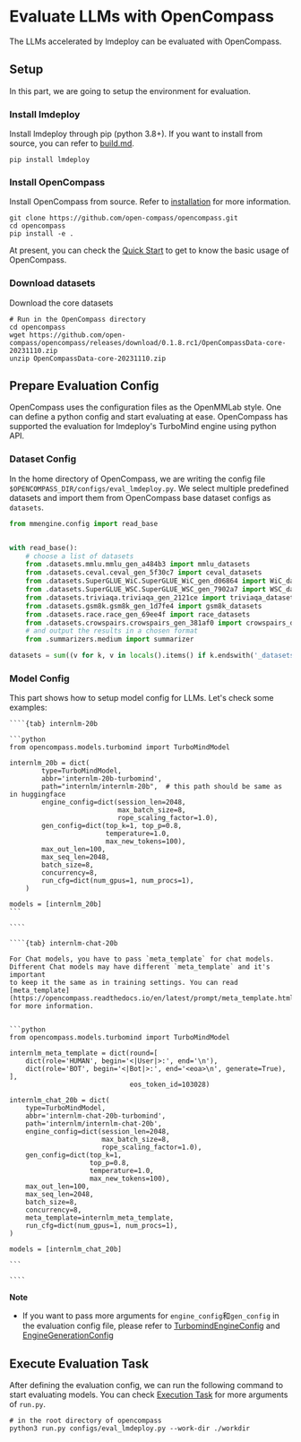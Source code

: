 # Evaluate LLMs with OpenCompass

The LLMs accelerated by lmdeploy can be evaluated with OpenCompass.

## Setup

In this part, we are going to setup the environment for evaluation.

### Install lmdeploy

Install lmdeploy through pip (python 3.8+). If you want to install from source, you can refer to [build.md](../build.md).

```shell
pip install lmdeploy
```

### Install OpenCompass

Install OpenCompass from source. Refer to [installation](https://opencompass.readthedocs.io/en/latest/get_started/installation.html) for more information.

```shell
git clone https://github.com/open-compass/opencompass.git
cd opencompass
pip install -e .
```

At present, you can check the [Quick Start](https://opencompass.readthedocs.io/en/latest/get_started/quick_start.html#)
to get to know the basic usage of OpenCompass.

### Download datasets

Download the core datasets

```shell
# Run in the OpenCompass directory
cd opencompass
wget https://github.com/open-compass/opencompass/releases/download/0.1.8.rc1/OpenCompassData-core-20231110.zip
unzip OpenCompassData-core-20231110.zip
```

## Prepare Evaluation Config

OpenCompass uses the configuration files as the OpenMMLab style. One can define a python config and start evaluating at ease.
OpenCompass has supported the evaluation for lmdeploy's TurboMind engine using python API.

### Dataset Config

In the home directory of OpenCompass, we are writing the config file `$OPENCOMPASS_DIR/configs/eval_lmdeploy.py`.
We select multiple predefined datasets and import them from OpenCompass base dataset configs as `datasets`.

```python
from mmengine.config import read_base


with read_base():
    # choose a list of datasets
    from .datasets.mmlu.mmlu_gen_a484b3 import mmlu_datasets
    from .datasets.ceval.ceval_gen_5f30c7 import ceval_datasets
    from .datasets.SuperGLUE_WiC.SuperGLUE_WiC_gen_d06864 import WiC_datasets
    from .datasets.SuperGLUE_WSC.SuperGLUE_WSC_gen_7902a7 import WSC_datasets
    from .datasets.triviaqa.triviaqa_gen_2121ce import triviaqa_datasets
    from .datasets.gsm8k.gsm8k_gen_1d7fe4 import gsm8k_datasets
    from .datasets.race.race_gen_69ee4f import race_datasets
    from .datasets.crowspairs.crowspairs_gen_381af0 import crowspairs_datasets
    # and output the results in a chosen format
    from .summarizers.medium import summarizer

datasets = sum((v for k, v in locals().items() if k.endswith('_datasets')), [])
```

### Model Config

This part shows how to setup model config for LLMs. Let's check some examples:

`````{tabs}
````{tab} internlm-20b

```python
from opencompass.models.turbomind import TurboMindModel

internlm_20b = dict(
        type=TurboMindModel,
        abbr='internlm-20b-turbomind',
        path="internlm/internlm-20b",  # this path should be same as in huggingface
        engine_config=dict(session_len=2048,
                           max_batch_size=8,
                           rope_scaling_factor=1.0),
        gen_config=dict(top_k=1, top_p=0.8,
                        temperature=1.0,
                        max_new_tokens=100),
        max_out_len=100,
        max_seq_len=2048,
        batch_size=8,
        concurrency=8,
        run_cfg=dict(num_gpus=1, num_procs=1),
    )

models = [internlm_20b]
```

````

````{tab} internlm-chat-20b

For Chat models, you have to pass `meta_template` for chat models. Different Chat models may have different `meta_template` and it's important
to keep it the same as in training settings. You can read [meta_template](https://opencompass.readthedocs.io/en/latest/prompt/meta_template.html) for more information.


```python
from opencompass.models.turbomind import TurboMindModel

internlm_meta_template = dict(round=[
    dict(role='HUMAN', begin='<|User|>:', end='\n'),
    dict(role='BOT', begin='<|Bot|>:', end='<eoa>\n', generate=True),
],
                              eos_token_id=103028)

internlm_chat_20b = dict(
    type=TurboMindModel,
    abbr='internlm-chat-20b-turbomind',
    path='internlm/internlm-chat-20b',
    engine_config=dict(session_len=2048,
                       max_batch_size=8,
                       rope_scaling_factor=1.0),
    gen_config=dict(top_k=1,
                    top_p=0.8,
                    temperature=1.0,
                    max_new_tokens=100),
    max_out_len=100,
    max_seq_len=2048,
    batch_size=8,
    concurrency=8,
    meta_template=internlm_meta_template,
    run_cfg=dict(num_gpus=1, num_procs=1),
)

models = [internlm_chat_20b]

```

````

`````

**Note**

- If you want to pass more arguments for `engine_config`和`gen_config` in the evaluation config file, please refer to [TurbomindEngineConfig](https://lmdeploy.readthedocs.io/en/latest/inference/pipeline.html#turbomindengineconfig)
  and [EngineGenerationConfig](https://lmdeploy.readthedocs.io/en/latest/inference/pipeline.html#generationconfig)

## Execute Evaluation Task

After defining the evaluation config, we can run the following command to start evaluating models.
You can check [Execution Task](https://opencompass.readthedocs.io/en/latest/user_guides/experimentation.html#task-execution-and-monitoring)
for more arguments of `run.py`.

```shell
# in the root directory of opencompass
python3 run.py configs/eval_lmdeploy.py --work-dir ./workdir
```
